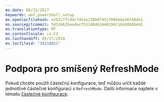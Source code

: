 ```yaml
---
ms.date: 06/12/2017
keywords: wmf,powershell,setup
ms.openlocfilehash: e2921ffc9dcf4b3a238897451708b46a36f66db1
ms.sourcegitcommit: 54534635eedacf531d8d6344019dc16a50b8b441
ms.translationtype: MT
ms.contentlocale: cs-CZ
ms.lasthandoff: 05/17/2018
ms.locfileid: "34218021"
---
```

# <a name="support-for-mixed-refreshmode"></a>Podpora pro smíšený RefreshMode

Pokud chcete použít částečný konfigurace, teď můžou určit každé jednotlivé částečné konfiguraci s `RefreshMode`.
Další informace najdete v tématu [částečné konfigurace](https://msdn.microsoft.com/powershell/dsc/partialconfigs).
